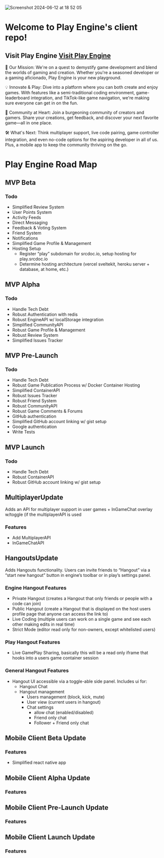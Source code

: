 ![Screenshot 2024-06-12 at 18 52 05](https://github.com/tristanguckenberger/srcdoc/assets/19194337/06c68fec-0418-45f2-9422-488579d3d1fa)

# Welcome to Play Engine's client repo!
## Visit Play Engine [Visit Play Engine](https://playengine.xyz)

🚀 Our Mission: We're on a quest to demystify game development and blend the worlds of gaming and creation. Whether you're a seasoned developer or a gaming aficionado, Play Engine is your new playground.

💡 Innovate & Play: Dive into a platform where you can both create and enjoy games. With features like a semi-traditional coding environment, game-leaderboard integration, and TikTok-like game navigation, we're making sure everyone can get in on the fun.

🌱 Community at Heart: Join a burgeoning community of creators and gamers. Share your creations, get feedback, and discover your next favorite game—all in one place.

🛠 What's Next: Think multiplayer support, live code pairing, game controller integration, and even no-code options for the aspiring developer in all of us. Plus, a mobile app to keep the community thriving on the go.

# Play Engine Road Map
## MVP Beta

### Todo
- Simplified Review System
- User Points System
- Activity Feeds
- Direct Messaging
- Feedback & Voting System
- Friend System
- Notifications
- Simplified Game Profile & Management
- Hosting Setup
    - Register “play” subdomain for srcdoc.io, setup hosting for play.srcdoc.io
    - Determine hosting architecture (vercel sveltekit, heroku server + database, at home, etc.)

## MVP Alpha

### Todo
- Handle Tech Debt
- Robust Authentication with redis
- Robust EngineAPI w/ localStorage integration
- Simplified CommunityAPI
- Robust Game Profile & Management
- Robust Review System
- Simplified Issues Tracker

## MVP Pre-Launch

### Todo
- Handle Tech Debt
- Robust Game Publication Process w/ Docker Container Hosting
- Simplified ContainerAPI
- Robust Issues Tracker
- Robust Friend System
- Robust CommunityAPI
- Robust Game Comments & Forums
- GitHub authentication
- Simplified GitHub account linking w/ gist setup
- Google authentication
- Write Tests

## MVP Launch

### Todo
- Handle Tech Debt
- Robust ContainerAPI 
- Robust GitHub account linking w/ gist setup

## MultiplayerUpdate
Adds an API for multiplayer support in user games + InGameChat overlay w/toggle (if the multiplayerAPI is used

### Features
- Add MultiplayerAPI
- InGameChatAPI

## HangoutsUpdate
Adds Hangouts functionality. Users can invite friends to “Hangout” via a “start new hangout” button in engine’s toolbar or in play’s settings panel. 

### Engine Hangout Features
- Private Hangout (creates a Hangout that only friends or people with a code can join)
- Public Hangout (create a Hangout that is displayed on the host users profile page that anyone can access the link to)
- Live Coding (multiple users can work on a single game and see each other making edits in real time)
- Strict Mode (editor read only for non-owners, except whitelisted users)

### Play Hangout Features
- Live GamePlay Sharing, basically this will be a read only iframe that hooks into a users game container session

### General Hangout Features
-  Hangout UI accessible via a toggle-able side panel. Includes ui for:
    - Hangout Chat
    - Hangout management
        - Users management (block, kick, mute)
        - User view (current users in hangout)
        - Chat settings
            - allow chat (enabled/disabled)
            - Friend only chat
            - Follower + Friend only chat


## Mobile Client Beta Update

### Features
- Simplified react native app

## Mobile Client Alpha Update

### Features

## Mobile Client Pre-Launch Update

### Features

## Mobile Client Launch Update

### Features


